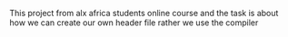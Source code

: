 This project from alx africa students online course and the task is about how we can create our own header file rather we use the compiler 
